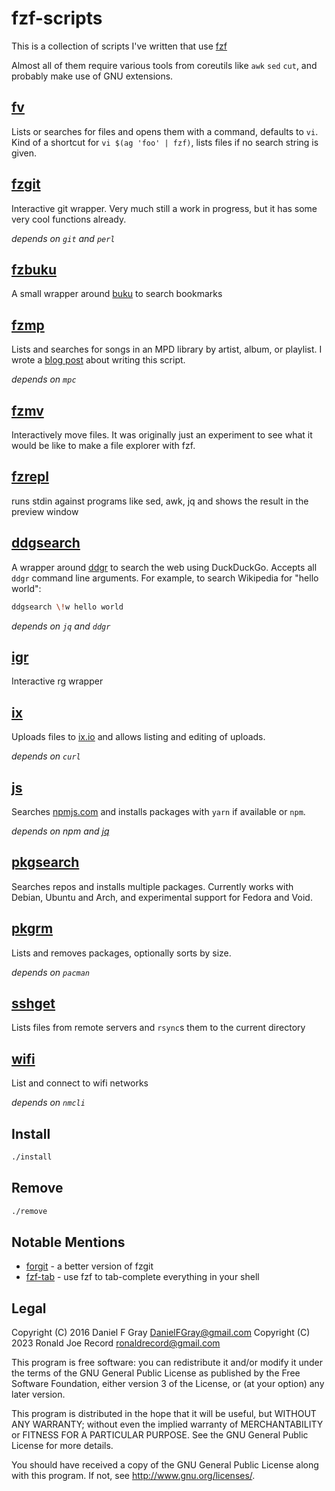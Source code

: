 # fzf-scripts

This is a collection of scripts I've written that use [fzf](https://github.com/junegunn/fzf)

Almost all of them require various tools from coreutils like `awk` `sed` `cut`, and probably make use of GNU extensions.

## [fv](fv)

Lists or searches for files and opens them with a command, defaults to `vi`. Kind of a shortcut for `vi $(ag 'foo' | fzf)`, lists files if no search string is given.

## [fzgit](fzgit)

Interactive git wrapper. Very much still a work in progress, but it has some very cool functions already.

*depends on `git` and `perl`*

## [fzbuku](fzbuku)

A small wrapper around [buku](https://github.com/jarun/Buku) to search bookmarks

## [fzmp](fzmp)

Lists and searches for songs in an MPD library by artist, album, or playlist. I wrote a [blog post](https://danielfgray.gitlab.io/computers/fzmp) about writing this script.

*depends on `mpc`*

## [fzmv](fzmv)

Interactively move files. It was originally just an experiment to see what it would be like to make a file explorer with fzf.

## [fzrepl](fzrepl)

runs stdin against programs like sed, awk, jq and shows the result in the preview window

## [ddgsearch](ddgsearch)

A wrapper around [ddgr](https://github.com/jarun/ddgr) to search the web using DuckDuckGo.
Accepts all `ddgr` command line arguments. For example, to search Wikipedia for "hello world":

```sh
ddgsearch \!w hello world
```

*depends on `jq` and `ddgr`*

## [igr](igr)

Interactive rg wrapper 

## [ix](ix)

Uploads files to [ix.io](http://ix.io) and allows listing and editing of uploads.

*depends on `curl`*

## [js](js)

Searches [npmjs.com](https://npmjs.com) and installs packages with `yarn` if available or `npm`.

*depends on npm and [jq](https://stedolan.github.io/jq/)*

## [pkgsearch](pkgsearch)

Searches repos and installs multiple packages. Currently works with Debian, Ubuntu and Arch, and experimental support for Fedora and Void.

## [pkgrm](pkgrm)

Lists and removes packages, optionally sorts by size.

*depends on `pacman`*

## [sshget](sshget)

Lists files from remote servers and `rsync`s them to the current directory

## [wifi](wifi)

List and connect to wifi networks

*depends on `nmcli`*

## Install

``` sh
./install
```

## Remove

``` sh
./remove
```

## Notable Mentions

* [forgit](https://github.com/wfxr/forgit) - a better version of fzgit
* [fzf-tab](https://github.com/Aloxaf/fzf-tab) - use fzf to tab-complete everything in your shell

## Legal
Copyright (C) 2016 Daniel F Gray <DanielFGray@gmail.com>
Copyright (C) 2023 Ronald Joe Record <ronaldrecord@gmail.com>

This program is free software: you can redistribute it and/or modify it under the terms of the GNU General Public License as published by the Free Software Foundation, either version 3 of the License, or (at your option) any later version.

This program is distributed in the hope that it will be useful, but WITHOUT ANY WARRANTY; without even the implied warranty of MERCHANTABILITY or FITNESS FOR A PARTICULAR PURPOSE.  See the GNU General Public License for more details.

You should have received a copy of the GNU General Public License along with this program.  If not, see <http://www.gnu.org/licenses/>.
